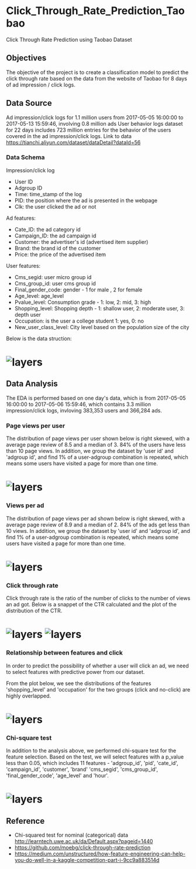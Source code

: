 # Click_Through_Rate_Prediction_Taobao
Click Through Rate Prediction using Taobao Dataset

## Objectives
The objective of the project is to create a classification model to predict the click through rate based on the data from the website of Taobao for 8 days of ad impression / click logs.

## Data Source
Ad impression/click logs for 1.1 million users from 2017-05-05 16:00:00 to 2017-05-13 15:59:46, involving 0.8 million ads
User behavior logs dataset for 22 days includes 723 million entries for the behavior of the users covered in the ad impression/click logs. Link to data https://tianchi.aliyun.com/dataset/dataDetail?dataId=56

### Data Schema

Impression/click log
* User ID
* Adgroup ID
* Time: time_stamp of the log
* PID: the position where the ad is presented in the webpage
* Clk: the user clicked the ad or not

Ad features:
* Cate_ID: the ad category id
* Campaign_ID: the ad campaign id
* Customer: the advertiser's id (advertised item supplier)
* Brand: the brand id of the customer
* Price: the price of the advertised item

User features:
* Cms_segid: user micro group id
* Cms_group_id: user cms group id
* Final_gender_code: gender - 1 for male , 2 for female
* Age_level: age_level
* Pvalue_level: Consumption grade - 1: low,  2: mid,  3: high 
* Shopping_level: Shopping depth - 1: shallow user, 2: moderate user, 3: depth user
* Occupation: is the user a college student 1: yes, 0: no
* New_user_class_level: City level based on the population size of the city

Below is the data struction:
# ![layers](Visualization/CTRDataStructure.png)

## Data Analysis
The EDA is performed based on one day's data, which is from 2017-05-05 16:00:00 to 2017-05-06 15:59:46, which contains 3.3 million impression/click logs, invloving 383,353 users and 366,284 ads.

### Page views per user
The distribution of page views per user shown below is right skewed, with a average page review of 8.5 and a median of 3. 84% of the users have less than 10 page views. In addition, we group the dataset by 'user id' and 'adgroup id', and find 1% of a user-adgroup combination is repeated, which means some users have visited a page for more than one time.
# ![layers](Visualization/DistributionOfViewsPerUser.png)

### Views per ad
The distribution of page views per ad shown below is right skewed, with a average page review of 8.9 and a median of 2. 84% of the ads get less than 10 views. In addition, we group the dataset by 'user id' and 'adgroup id', and find 1% of a user-adgroup combination is repeated, which means some users have visited a page for more than one time.
# ![layers](Visualization/DistributionOfViewsPerAd.png)

### Click through rate
Click through rate is the ratio of the number of clicks to the number of views an ad got. Below is a snappet of the CTR calculated and the plot of the distribution of the CTR.
# ![layers](Visualization/CTR_Calc.png) ![layers](Visualization/CTRDensityDistribution.png)

### Relationship between features and click
In order to predict the possibility of whether a user will click an ad, we need to select features with predictive power from our dataset. 

From the plot below, we see the distributions of the features 'shopping_level' and 'occupation' for the two groups (click and no-click) are highly overlapped.
# ![layers]()

### Chi-square test
In addition to the analysis above, we performed chi-square test for the feature selection. Based on the test, we will select features with a p_value less than 0.05, which includes 11 features - 'adgroup_id', 'pid', 'cate_id', 'campaign_id', 'customer', 'brand' 'cms_segid', 'cms_group_id', 'final_gender_code', 'age_level' and 'hour'.
# ![layers](Visualization/chi2_test.png)

## Reference
* Chi-squared test for nominal (categorical) data http://learntech.uwe.ac.uk/da/Default.aspx?pageid=1440
* https://github.com/moebg/click-through-rate-prediction
* https://medium.com/unstructured/how-feature-engineering-can-help-you-do-well-in-a-kaggle-competition-part-i-9cc9a883514d






